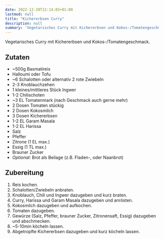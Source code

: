 ```yaml
---
date: 2022-12-20T12:14:03+01:00
lastmod: null
title: "Kichererbsen Curry"
description: null
summary: 'Vegetarisches Curry mit Kichererbsen und Kokos-/Tomatengeschmack.'
---
```


Vegetarisches Curry mit Kichererbsen und Kokos-/Tomatengeschmack.

## Zutaten

- ~500g Basmatireis
- Halloumi oder Tofu
- ~6 Schalotten oder alternativ 2 rote Zwiebeln
- 2-3 Knoblauchzehen
- 1 kleines/mittleres Stück Ingwer
- 1-2 Chilischoten
- ~3 EL Tomatenmark (nach Geschmack auch gerne mehr)
- 2 Dosen Tomaten stückig
- 2 Dosen Kokosmilch
- 3 Dosen Kichererbsen
- 1-2 EL Garam Masala
- 1-2 EL Harissa
- Salz
- Pfeffer
- Zitrone (1 EL max.)
- Essig (1 TL max.)
- Brauner Zucker
- *Optional:* Brot als Beilage (z.B. Fladen-, oder Naanbrot)

## Zubereitung

1. Reis kochen.
2. Schalotten/Zwiebeln anbraten.
3. Knoblauch, Chili und Ingwer dazugeben und kurz braten.
4. Curry, Harissa und Garam Masala dazugeben und anrösten.
5. Kokosmilch dazugeben und aufkochen.
6. Tomaten dazugeben.
7. Gewürze (Salz, Pfeffer, brauner Zucker, Zitronensaft, Essig) dazugeben und abschmecken.
8. ~5-10min köcheln lassen.
9. Abgetropfte Kichererbsen dazugeben und kurz köcheln lassen.
